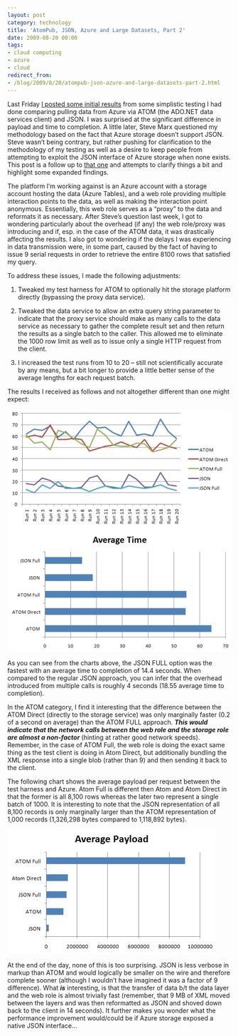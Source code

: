 ```yaml
---
layout: post
category: technology
title: 'AtomPub, JSON, Azure and Large Datasets, Part 2'
date: 2009-08-20 00:00
tags:
- cloud computing
- azure
- cloud
redirect_from:
- /blog/2009/8/20/atompub-json-azure-and-large-datasets-part-2.html
---
```

Last Friday [I posted some initial results](http://rob.gillenfamily.net/post/AtomPub-JSON-Azure-and-Large-Datasets.aspx) 
from some simplistic testing I had done comparing pulling data from Azure via 
ATOM (the ADO.NET data services client) and JSON. I was surprised at the 
significant difference in payload and time to completion. A little later, Steve 
Marx questioned my methodology based on the fact that Azure storage doesn’t 
support JSON. Steve wasn’t being contrary, but rather pushing for clarification 
to the methodology of my testing as well as a desire to keep people from 
attempting to exploit the JSON interface of Azure storage when none exists. This 
post is a follow up to [that one](http://rob.gillenfamily.net/post/AtomPub-JSON-Azure-and-Large-Datasets.aspx) 
and attempts to clarify things a bit and highlight some expanded findings.

The platform I’m working against is an Azure account with a storage account 
hosting the data (Azure Tables), and a web role providing multiple interaction 
points to the data, as well as making the interaction point anonymous. 
Essentially, this web role serves as a “proxy” to the data and reformats it as 
necessary. After Steve’s question last week, I got to wondering particularly 
about the overhead (if any) the web role/proxy was introducing and if, esp. in 
the case of the ATOM data, it was drastically affecting the results. I also got 
to wondering if the delays I was experiencing in data transmission were, in some 
part, caused by the fact of having to issue 9 serial requests in order to 
retrieve the entire 8100 rows that satisfied my query.

To address these issues, I made the following adjustments:

1. Tweaked my test harness for ATOM to optionally hit the storage platform 
directly (bypassing the proxy data service).

2. Tweaked the data service to allow an extra query string parameter to indicate 
that the proxy service should make as many calls to the data service as 
necessary to gather the complete result set and then return the results as a 
single batch to the caller. This allowed me to eliminate the 1000 row limit as 
well as to issue only a single HTTP request from the client.

3. I increased the test runs from 10 to 20 – still not scientifically accurate 
by any means, but a bit longer to provide a little better sense of the average 
lengths for each request batch.

The results I received as follows and not altogether different than one might 
expect:

<img alt='Run Data' src='/images/image_5B16CC5E.png' class='blogimage img-responsive'>

<img alt='Average Time' src='/images/image_3FE1040E.png' class='blogimage img-responsive'>

As you can see from the charts above, the JSON FULL option was the fastest with 
an average time to completion of 14.4 seconds. When compared to the regular JSON 
approach, you can infer that the overhead introduced from multiple calls is 
roughly 4 seconds (18.55 average time to completion).

In the ATOM category, I find it interesting that the difference between the ATOM 
Direct (directly to the storage service) was only marginally faster (0.2 of a 
second on average) than the ATOM FULL approach. __*This would indicate that the network calls between the web role and the storage role are almost a non-factor*__ 
(hinting at rather good network speeds). Remember, in the case of ATOM Full, the 
web role is doing the exact same thing as the test client is doing in Atom 
Direct, but additionally bundling the XML response into a single blob (rather 
than 9) and then sending it back to the client.

The following chart shows the average payload per request between the test 
harness and Azure. Atom Full is different then Atom and Atom Direct in that the 
former is all 8,100 rows whereas the later two represent a single batch of 1000. 
It is interesting to note that the JSON representation of all 8,100 records is 
only marginally larger than the ATOM representation of 1,000 records (1,326,298 
bytes compared to 1,118,892 bytes).

<img alt='Average Payload' src='/images/image_0D10FD9A.png' class='blogimage img-responsive'>

At the end of the day, none of this is too surprising. JSON is less verbose in 
markup than ATOM and would logically be smaller on the wire and therefore 
complete sooner (although I wouldn’t have imagined it was a factor of 9 
difference). What __*is*__ interesting, is that the transfer of data b/t the 
data layer and the web role is almost trivially fast (remember, that 9 MB of 
XML moved between the layers and was then reformatted as JSON and shoved down 
back to the client in 14 seconds). It further makes you wonder what the 
performance improvement would/could be if Azure storage exposed a native JSON 
interface...